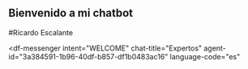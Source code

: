 ## Bienvenido a mi chatbot
#Ricardo Escalante
<script src="https://www.gstatic.com/dialogflow-console/fast/messenger/bootstrap.js?v=1"></script>
<df-messenger
  intent="WELCOME"
  chat-title="Expertos"
  agent-id="3a384591-1b96-40df-b857-df1b0483ac16"
  language-code="es"
></df-messenger>
